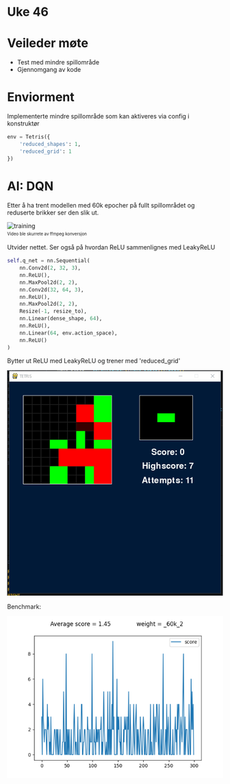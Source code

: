 # Uke 46

# Veileder møte

- Test med mindre spillområde
- Gjennomgang av kode

# Enviorment

Implementerte mindre spillområde som kan aktiveres via config i konstruktør

```py
env = Tetris({
    'reduced_shapes': 1,
    'reduced_grid': 1
})
```

# AI: DQN

Etter å ha trent modellen med 60k epocher på fullt spillområdet og reduserte brikker ser den slik ut.

![training](./imgs/60k.gif)
<br><sup><sub>Video ble skurrete av ffmpeg konversjon</sub></sup>

Utvider nettet.
Ser også på hvordan ReLU sammenlignes med LeakyReLU

```py
self.q_net = nn.Sequential(
    nn.Conv2d(2, 32, 3),
    nn.ReLU(),
    nn.MaxPool2d(2, 2),
    nn.Conv2d(32, 64, 3),
    nn.ReLU(),
    nn.MaxPool2d(2, 2),
    Resize(-1, resize_to),
    nn.Linear(dense_shape, 64),
    nn.ReLU(),
    nn.Linear(64, env.action_space),
    nn.ReLU()
)
```

Bytter ut ReLU med LeakyReLU og trener med 'reduced_grid'

![reducedgrid](./imgs/leakyReLU_reducedGrid_Letris.gif)

Benchmark:

![benchmark](./imgs/leakyReLU_ReducedGrid2.png)